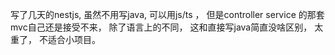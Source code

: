 写了几天的nestjs, 虽然不用写java, 可以用js/ts ， 但是controller service 的那套mvc自己还是接受不来， 除了语言上的不同， 这和直接写java简直没啥区别， 太重了， 不适合小项目。